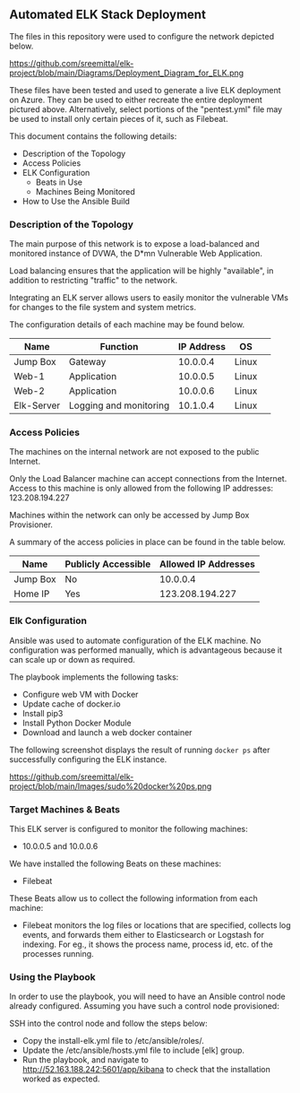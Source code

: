 ## Automated ELK Stack Deployment

The files in this repository were used to configure the network depicted below.

https://github.com/sreemittal/elk-project/blob/main/Diagrams/Deployment_Diagram_for_ELK.png

These files have been tested and used to generate a live ELK deployment on Azure. They can be used to either recreate the entire deployment pictured above. Alternatively, select portions of the "pentest.yml" file may be used to install only certain pieces of it, such as Filebeat.

This document contains the following details:
- Description of the Topology
- Access Policies
- ELK Configuration
  - Beats in Use
  - Machines Being Monitored
- How to Use the Ansible Build


### Description of the Topology

The main purpose of this network is to expose a load-balanced and monitored instance of DVWA, the D*mn Vulnerable Web Application.

Load balancing ensures that the application will be highly "available", in addition to restricting "traffic" to the network.

Integrating an ELK server allows users to easily monitor the vulnerable VMs for changes to the file system and system metrics.

The configuration details of each machine may be found below.

| Name       | Function               | IP Address | OS    |   |
|------------|------------------------|------------|-------|---|
| Jump Box   | Gateway                | 10.0.0.4   | Linux |   |
| Web-1      | Application            | 10.0.0.5   | Linux |   |
| Web-2      | Application            | 10.0.0.6   | Linux |   |
| Elk-Server | Logging and monitoring | 10.1.0.4   | Linux |   |

### Access Policies

The machines on the internal network are not exposed to the public Internet. 

Only the Load Balancer machine can accept connections from the Internet. Access to this machine is only allowed from the following IP addresses: 123.208.194.227


Machines within the network can only be accessed by Jump Box Provisioner.

A summary of the access policies in place can be found in the table below.

| Name     | Publicly Accessible | Allowed IP Addresses |
|----------|---------------------|----------------------|
| Jump Box | No                  | 10.0.0.4             |   
| Home IP  | Yes                 | 123.208.194.227      |   

### Elk Configuration

Ansible was used to automate configuration of the ELK machine. No configuration was performed manually, which is advantageous because it can scale up or down as required.

The playbook implements the following tasks:
- Configure web VM with Docker
- Update cache of docker.io
- Install pip3
- Install Python Docker Module
- Download and launch a web docker container

The following screenshot displays the result of running `docker ps` after successfully configuring the ELK instance.

https://github.com/sreemittal/elk-project/blob/main/Images/sudo%20docker%20ps.png

### Target Machines & Beats
This ELK server is configured to monitor the following machines:
- 10.0.0.5 and 10.0.0.6

We have installed the following Beats on these machines:
- Filebeat

These Beats allow us to collect the following information from each machine:
- Filebeat monitors the log files or locations that are specified, collects log events, and forwards them either to Elasticsearch or Logstash for indexing. For eg., it shows the process name, process id, etc. of the processes running. 

### Using the Playbook
In order to use the playbook, you will need to have an Ansible control node already configured. Assuming you have such a control node provisioned: 

SSH into the control node and follow the steps below:
- Copy the install-elk.yml file to /etc/ansible/roles/.
- Update the /etc/ansible/hosts.yml file to include [elk] group. 
- Run the playbook, and navigate to http://52.163.188.242:5601/app/kibana to check that the installation worked as expected.
 
